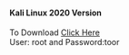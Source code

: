 #### Kali Linux 2020 Version

To Download [Click Here](https://zsecurity.org/download-custom-kali/)
\
User: root and Password:toor



